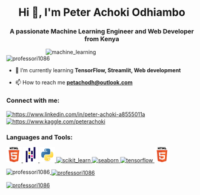 
<h1 align="center">Hi 👋, I'm Peter Achoki Odhiambo</h1>
<h3 align="center">A passionate Machine Learning Engineer and Web Developer from Kenya</h3>
<img align="right" alt="machine_learning" width="400" src="https://gfycat.com/ashamedweightydachshund.gif"

<p align="left"> <img src="https://komarev.com/ghpvc/?username=professori1086&label=Profile%20views&color=0e75b6&style=flat" alt="professori1086" /> </p>

- 🌱 I’m currently learning **TensorFlow, Streamlit, Web development**

- 📫 How to reach me **petachodh@outlook.com**

<h3 align="left">Connect with me:</h3>
<p align="left">
<a href="https://linkedin.com/in/https://www.linkedin.com/in/peter-achoki-a8555011a" target="blank"><img align="center" src="https://raw.githubusercontent.com/rahuldkjain/github-profile-readme-generator/master/src/images/icons/Social/linked-in-alt.svg" alt="https://www.linkedin.com/in/peter-achoki-a8555011a" height="30" width="40" /></a>
<a href="https://kaggle.com/https://www.kaggle.com/peterachoki" target="blank"><img align="center" src="https://raw.githubusercontent.com/rahuldkjain/github-profile-readme-generator/master/src/images/icons/Social/kaggle.svg" alt="https://www.kaggle.com/peterachoki" height="30" width="40" /></a>
</p>

<h3 align="left">Languages and Tools:</h3>
<p align="left"> <a href="https://www.w3.org/html/" target="_blank" rel="noreferrer"> <img src="https://raw.githubusercontent.com/devicons/devicon/master/icons/html5/html5-original-wordmark.svg" alt="html5" width="40" height="40"/> </a> <a href="https://pandas.pydata.org/" target="_blank" rel="noreferrer"> <img src="https://raw.githubusercontent.com/devicons/devicon/2ae2a900d2f041da66e950e4d48052658d850630/icons/pandas/pandas-original.svg" alt="pandas" width="40" height="40"/> </a> <a href="https://www.python.org" target="_blank" rel="noreferrer"> <img src="https://raw.githubusercontent.com/devicons/devicon/master/icons/python/python-original.svg" alt="python" width="40" height="40"/> </a> <a href="https://scikit-learn.org/" target="_blank" rel="noreferrer"> <img src="https://upload.wikimedia.org/wikipedia/commons/0/05/Scikit_learn_logo_small.svg" alt="scikit_learn" width="40" height="40"/> </a> <a href="https://seaborn.pydata.org/" target="_blank" rel="noreferrer"> <img src="https://seaborn.pydata.org/_images/logo-mark-lightbg.svg" alt="seaborn" width="40" height="40"/> </a> <a href="https://www.tensorflow.org" target="_blank" rel="noreferrer"> <img src="https://www.vectorlogo.zone/logos/tensorflow/tensorflow-icon.svg" alt="tensorflow" width="40" height="40"/> </a> <a href="https://www.w3.org/html/" target="_blank" rel="noreferrer"> <img src="https://raw.githubusercontent.com/devicons/devicon/master/icons/html5/html5-original-wordmark.svg" alt="html5" width="40" height="40"/> </p>

<p><img align="left" src="https://github-readme-stats.vercel.app/api/top-langs?username=professori1086&show_icons=true&locale=en&layout=compact" alt="professori1086" /></p>

<p>&nbsp;<img align="center" src="https://github-readme-stats.vercel.app/api?username=professori1086&show_icons=true&locale=en" alt="professori1086" /></p>

<p><img align="center" src="https://github-readme-streak-stats.herokuapp.com/?user=professori1086&" alt="professori1086" /></p>
